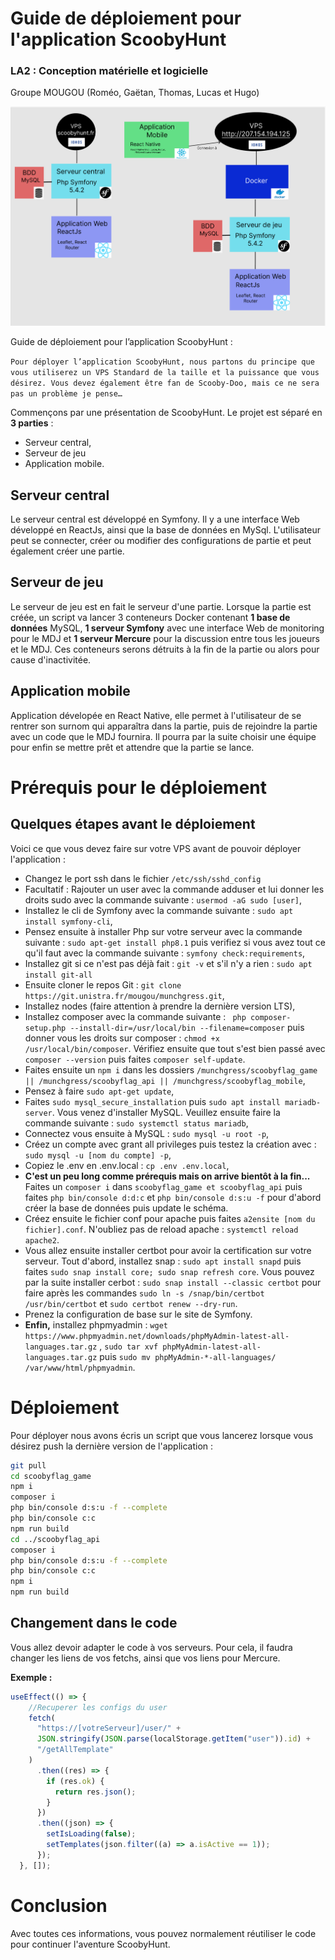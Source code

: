 # Guide de déploiement pour l'application ScoobyHunt

### **LA2 : Conception matérielle et logicielle**
Groupe MOUGOU (Roméo, Gaëtan, Thomas, Lucas et Hugo)

![Une description illustrée de l’ensemble des applications développées](./images/LA2_Schema.png)


Guide de déploiement pour l’application ScoobyHunt :
 
 ``Pour déployer l’application ScoobyHunt, nous partons du principe que vous utiliserez un VPS Standard de la taille et la puissance que vous désirez. Vous devez également être fan de Scooby-Doo, mais ce ne sera pas un problème je pense…``

Commençons par une présentation de ScoobyHunt.
Le projet est séparé en **3 parties** : 
- Serveur central, 
- Serveur de jeu 
- Application mobile.

## Serveur central

Le serveur central est développé en Symfony. Il y a une interface Web développé en ReactJs, ainsi que la base de données en MySql. L'utilisateur peut se connecter, créer ou modifier des configurations de partie et peut également créer une partie.

## Serveur de jeu

Le serveur de jeu est en fait le serveur d'une partie. Lorsque la partie est créée, un script va lancer 3 conteneurs Docker contenant **1 base de données** MySQL, **1 serveur Symfony**  avec une interface Web de monitoring pour le MDJ et **1 serveur Mercure** pour la discussion entre tous les joueurs et le MDJ. Ces conteneurs serons détruits à la fin de la partie ou alors pour cause d'inactivitée.

## Application mobile

Application dévelopée en React Native, elle permet à l'utilisateur de se rentrer son surnom qui apparaîtra dans la partie, puis de rejoindre la partie avec un code que le MDJ fournira. 
Il pourra par la suite choisir une équipe pour enfin se mettre prêt et attendre que la partie se lance.

# Prérequis pour le déploiement
## Quelques étapes avant le déploiement

Voici ce que vous devez faire sur votre VPS avant de pouvoir déployer l'application :
- Changez le port ssh dans le fichier ``/etc/ssh/sshd_config``
- Facultatif : Rajouter un user avec la commande adduser et lui donner les droits sudo avec la commande suivante : ``usermod -aG sudo [user]``,
- Installez le cli de Symfony avec la commande suivante : ``sudo apt install symfony-cli``, 
- Pensez ensuite à installer Php sur votre serveur avec la commande suivante : ``sudo apt-get install php8.1`` puis verifiez si vous avez tout ce qu'il faut avec la commande suivante :  ``symfony check:requirements``,
- Installez git si ce n'est pas déjà fait : ``git -v`` et s'il n'y a rien : ``sudo apt install git-all``
- Ensuite cloner le repos Git : ``git clone https://git.unistra.fr/mougou/munchgress.git``,
- Installez nodes (faire attention à prendre la dernière version LTS),
- Installez composer avec la commande suivante : `` php composer-setup.php --install-dir=/usr/local/bin --filename=composer`` puis donner vous les droits sur composer : ``chmod +x /usr/local/bin/composer``. Vérifiez ensuite que tout s'est bien passé avec ``composer --version`` puis faites ``composer self-update``.
- Faites ensuite un ``npm i`` dans les dossiers ``/munchgress/scoobyflag_game || /munchgress/scoobyflag_api || /munchgress/scoobyflag_mobile``,
- Pensez à faire ``sudo apt-get update``,
- Faites ``sudo mysql_secure_installation`` puis ``sudo apt install mariadb-server``. Vous venez d'installer MySQL. Veuillez ensuite faire la commande suivante : ``sudo systemctl status mariadb``,
- Connectez vous ensuite à MySQL : ``sudo mysql -u root -p``,
- Créez un compte avec grant all privileges puis testez la création avec : ``sudo mysql -u [nom du compte] -p``,
- Copiez le .env en .env.local : ``cp .env .env.local``,
- **C'est un peu long comme prérequis mais on arrive bientôt à la fin...** Faites un ``composer i`` dans ``scoobyflag_game et scoobyflag_api`` puis faites ``php bin/console d:d:c`` et ``php bin/console d:s:u -f`` pour d'abord créer la base de données puis update le schéma.
- Créez ensuite le fichier conf pour apache puis faites ``a2ensite [nom du fichier].conf``. N'oubliez pas de reload apache : ``systemctl reload apache2``.
- Vous allez ensuite installer certbot pour avoir la certification sur votre serveur. Tout d'abord, installez snap : ``sudo apt install snapd`` puis faites ``sudo snap install core; sudo snap refresh core``. Vous pouvez par la suite installer cerbot : ``sudo snap install --classic certbot`` pour faire après les commandes ``sudo ln -s /snap/bin/certbot /usr/bin/certbot`` et ``sudo certbot renew --dry-run``.
- Prenez la configuration de base sur le site de Symfony.
- **Enfin,** installez phpmyadmin : ``wget https://www.phpmyadmin.net/downloads/phpMyAdmin-latest-all-languages.tar.gz`` , ``sudo tar xvf phpMyAdmin-latest-all-languages.tar.gz`` puis ``sudo mv phpMyAdmin-*-all-languages/ /var/www/html/phpmyadmin``.

# Déploiement

Pour déployer nous avons écris un script que vous lancerez lorsque vous désirez push la dernière version de l'application :

```sh
git pull
cd scoobyflag_game
npm i
composer i
php bin/console d:s:u -f --complete
php bin/console c:c
npm run build
cd ../scoobyflag_api
composer i
php bin/console d:s:u -f --complete
php bin/console c:c
npm i
npm run build 
```
## Changement dans le code

Vous allez devoir adapter le code à vos serveurs. Pour cela, il faudra changer les liens de vos fetchs, ainsi que vos liens pour Mercure.

**Exemple :**

```js
useEffect(() => {
    //Recuperer les configs du user
    fetch(
      "https://[votreServeur]/user/" +
      JSON.stringify(JSON.parse(localStorage.getItem("user")).id) +
      "/getAllTemplate"
    )
      .then((res) => {
        if (res.ok) {
          return res.json();
        }
      })
      .then((json) => {
        setIsLoading(false);
        setTemplates(json.filter((a) => a.isActive == 1));
      });
  }, []);
```


# Conclusion
Avec toutes ces informations, vous pouvez normalement réutiliser le code pour continuer l'aventure ScoobyHunt. 